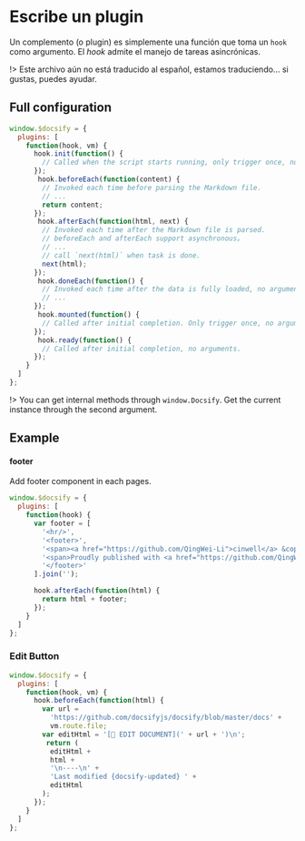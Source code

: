 # Escribe un plugin

Un complemento (o plugin) es simplemente una función que toma un `hook` como argumento. El _hook_ admite el manejo de tareas asincrónicas.

!> Este archivo aún no está traducido al español, estamos traduciendo... si gustas, puedes ayudar.

## Full configuration

```js
window.$docsify = {
  plugins: [
    function(hook, vm) {
      hook.init(function() {
        // Called when the script starts running, only trigger once, no arguments,
      });
       hook.beforeEach(function(content) {
        // Invoked each time before parsing the Markdown file.
        // ...
        return content;
      });
       hook.afterEach(function(html, next) {
        // Invoked each time after the Markdown file is parsed.
        // beforeEach and afterEach support asynchronous。
        // ...
        // call `next(html)` when task is done.
        next(html);
      });
       hook.doneEach(function() {
        // Invoked each time after the data is fully loaded, no arguments,
        // ...
      });
       hook.mounted(function() {
        // Called after initial completion. Only trigger once, no arguments.
      });
       hook.ready(function() {
        // Called after initial completion, no arguments.
      });
    }
  ]
};
```

!> You can get internal methods through `window.Docsify`. Get the current instance through the second argument.

## Example

#### footer

Add footer component in each pages.

```js
window.$docsify = {
  plugins: [
    function(hook) {
      var footer = [
        '<hr/>',
        '<footer>',
        '<span><a href="https://github.com/QingWei-Li">cinwell</a> &copy;2017.</span>',
        '<span>Proudly published with <a href="https://github.com/QingWei-Li/docsify" target="_blank">docsify</a>.</span>',
        '</footer>'
      ].join('');

      hook.afterEach(function(html) {
        return html + footer;
      });
    }
  ]
};
```

### Edit Button

```js
window.$docsify = {
  plugins: [
    function(hook, vm) {
      hook.beforeEach(function(html) {
        var url =
          'https://github.com/docsifyjs/docsify/blob/master/docs' +
          vm.route.file;
        var editHtml = '[📝 EDIT DOCUMENT](' + url + ')\n';
         return (
          editHtml +
          html +
          '\n----\n' +
          'Last modified {docsify-updated} ' +
          editHtml
        );
      });
    }
  ]
};
```

